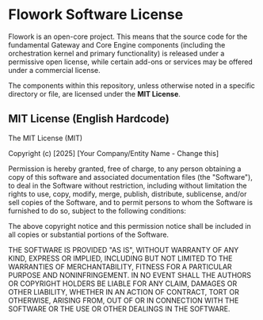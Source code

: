 # Flowork Software License

Flowork is an open-core project. This means that the source code for the fundamental Gateway and Core Engine components (including the orchestration kernel and primary functionality) is released under a permissive open license, while certain add-ons or services may be offered under a commercial license.

The components within this repository, unless otherwise noted in a specific directory or file, are licensed under the **MIT License**.

## MIT License (English Hardcode)

The MIT License (MIT)

Copyright (c) [2025] [Your Company/Entity Name - Change this]

Permission is hereby granted, free of charge, to any person obtaining a copy
of this software and associated documentation files (the "Software"), to deal
in the Software without restriction, including without limitation the rights
to use, copy, modify, merge, publish, distribute, sublicense, and/or sell
copies of the Software, and to permit persons to whom the Software is
furnished to do so, subject to the following conditions:

The above copyright notice and this permission notice shall be included in all
copies or substantial portions of the Software.

THE SOFTWARE IS PROVIDED "AS IS", WITHOUT WARRANTY OF ANY KIND, EXPRESS OR
IMPLIED, INCLUDING BUT NOT LIMITED TO THE WARRANTIES OF MERCHANTABILITY,
FITNESS FOR A PARTICULAR PURPOSE AND NONINFRINGEMENT. IN NO EVENT SHALL THE
AUTHORS OR COPYRIGHT HOLDERS BE LIABLE FOR ANY CLAIM, DAMAGES OR OTHER
LIABILITY, WHETHER IN AN ACTION OF CONTRACT, TORT OR OTHERWISE, ARISING FROM,
OUT OF OR IN CONNECTION WITH THE SOFTWARE OR THE USE OR OTHER DEALINGS IN THE
SOFTWARE.